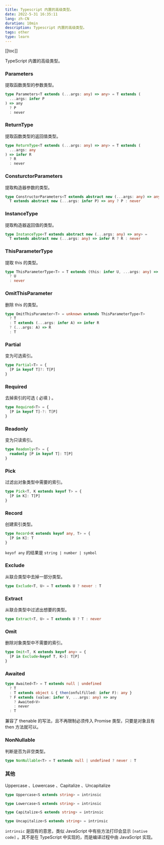 ```yaml
---
title: Typescript 内置的高级类型。
date: 2022-5-31 16:35:11
lang: zh-CN
duration: 10min
description: Typescript 内置的高级类型。
tags: other
type: learn
---
```


[[toc]]

TypeScript 内置的高级类型。

### Parameters

提取函数类型的参数类型。

```ts
type Parameters<T extends (...args: any) => any> = T extends (
  ...args: infer P
) => any
  ? P
  : never
```

### ReturnType

提取函数类型的返回值类型。

```ts
type ReturnType<T extends (...args: any) => any> = T extends (
  ...args: any
) => infer R
  ? R
  : never
```

### ConsturctorParameters

提取构造器参数的类型。

```ts
type ConstructorParameters<T extends abstract new (...args: any) => any> =
  T extends abstract new (...args: infer P) => any ? P : never
```

### InstanceType

提取构造器返回值的类型。

```ts
type InstanceType<T extends abstract new (...args: any) => any> =
  T extends abstract new (...args: any) => infer R ? R : never
```

### ThisParameterType

提取 this 的类型。

```ts
type ThisParameterType<T> = T extends (this: infer U, ...args: any) => any
  ? U
  : never
```

### OmitThisParameter

删除 this 的类型。

```ts
type OmitThisParameter<T> = unknown extends ThisParameterType<T>
  ? T
  : T extends (...args: infer A) => infer R
  ? (...args: A) => R
  : T
```

### Partial

变为可选索引。

```ts
type Partial<T> = {
  [P in keyof T]?: T[P]
}
```

### Required

去掉索引的可选 ( 必填 ) 。

```ts
type Required<T> = {
  [P in keyof T]-?: T[P]
}
```

### Readonly

变为只读索引。

```ts
type Readonly<T> = {
  readonly [P in keyof T]: T[P]
}
```

### Pick

过滤出对象类型中需要的索引。

```ts
type Pick<T, K extends keyof T> = {
  [P in K]: T[P]
}
```

### Record

创建索引类型。

```ts
type Record<K extends keyof any, T> = {
  [P in K]: T
}
```

`keyof any` 的结果是 `string | number | symbol`

### Exclude

从联合类型中去掉一部分类型。

```ts
type Exclude<T, U> = T extends U ? never : T
```

### Extract

从联合类型中过滤出想要的类型。

```ts
type Extract<T, U> = T extends U ? T : never
```

### Omit

删除对象类型中不需要的索引。

```ts
type Omit<T, K extends keyof any> = {
  [P in Exclude<keyof T, K>]: T[P]
}
```

### Awaited

```ts
type Awaited<T> = T extends null | undefined
  ? T
  : T extends object & { then(onfulfilled: infer F): any }
  ? F extends (value: infer V, ...args: any) => any
    ? Awaited<V>
    : never
  : T
```

兼容了 thenable 的写法，且不再限制必须传入 Promise 类型，只要是对象且有 then 方法就可以。

### NonNullable

判断是否为非空类型。

```ts
type NonNullable<T> = T extends null | undefined ? never : T
```

### 其他

Uppercase 、Lowercase 、Capitalize 、Uncapitalize

```ts
type Uppercase<S extends string> = intrinsic

type Lowercase<S extends string> = intrinsic

type Capitalize<S extends string> = intrinsic

type Uncapitalize<S extends string> = intrinsic
```

`intrinsic` 是固有的意思，类似 JavaScript 中有些方法打印会显示 `[native code]` 。其不是在 TypeScript 中实现的，而是编译过程中由 JavaScript 实现。
